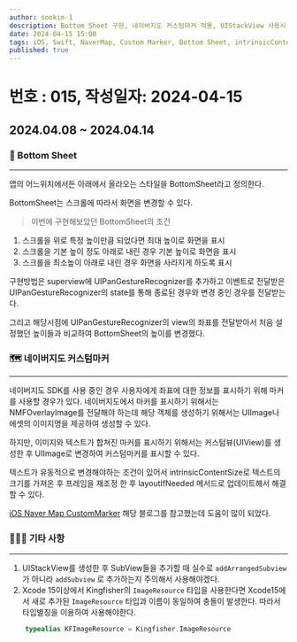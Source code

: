 ```yaml
---
author: sookim-1
description: Bottom Sheet 구현, 네이버지도 커스텀마커 적용, UIStackView 사용시 주의사항, Kingfisher Xcode15에서 사용시 주의사항
date: 2024-04-15 15:00
tags: iOS, Swift, NaverMap, Custom Marker, Bottom Sheet, intrinsicContentSize, ImageResource, Kingfisher, UIStackView
published: true
---
```

# 번호 : 015, 작성일자: 2024-04-15

## 2024.04.08 ~ 2024.04.14
### 📱 Bottom Sheet
---

앱의 어느위치에서든 아래에서 올라오는 스타일을 BottomSheet라고 정의한다.

BottomSheet는 스크롤에 따라서 화면을 변경할 수 있다.

> 이번에 구현해보았던 BottomSheet의 조건

1. 스크롤을 위로 특정 높이만큼 되었다면 최대 높이로 화면을 표시
2. 스크롤을 기본 높이 정도 아래로 내린 경우 기본 높이로 화면을 표시
3. 스크롤을 최소높이 아래로 내린 경우 화면을 사라지게 하도록 표시

구현방법은  superview에 UIPanGestureRecognizer를 추가하고 이벤트로 전달받은 UIPanGestureRecognizer의 state를 통해 종료된 경우와 변경 중인 경우를 전달받는다.

그리고 해당시점에 UIPanGestureRecognizer의  view의 좌표를 전달받아서 처음 설정했던 높이들과 비교하여 BottomSheet의 높이를 변경했다.

### 🗺️ 네이버지도 커스텀마커
---

네이버지도 SDK를 사용 중인 경우 사용자에게 좌표에 대한 정보를 표시하기 위해 마커를 사용할 경우가 있다. 네이버지도에서 마커를 표시하기 위해서는 NMFOverlayImage를 전달해야 하는데 해당 객체를 생성하기 위해서는 UIImage나 에셋의 이미지명을 제공하여 생성할 수 있다.

하지만, 이미지와 텍스트가 합쳐진 마커를 표시하기 위해서는 커스텀뷰(UIView)를 생성한 후 UIImage로 변경하여 커스텀마커를 표시할 수 있다.

텍스트가 유동적으로 변경해야하는 조건이 있어서 intrinsicContentSize로 텍스트의 크기를 가져온 후 프레임을 재조정 한 후 layoutIfNeeded 메서드로 업데이트해서 해결할 수 있다.

[iOS Naver Map CustomMarker](https://velog.io/@will_d/iOS-Naver-Map-CustomMarker) 해당 블로그를 참고했는데 도움이 많이 되었다.

### 🙋🏻‍♂️ 기타 사항
---

1. UIStackView를 생성한 후 SubView들을 추가할 때 실수로 `addArrangedSubview` 가 아니라 `addSubview` 로 추가하는지 주의해서 사용해야겠다.
2. Xcode 15이상에서 Kingfisher의 `ImageResource` 타입을 사용한다면 Xcode15에서 새로 추가된 `ImageResource` 타입과 이름이 동일하여 충돌이 발생한다. 따라서 타입별칭을 이용하여 사용해야한다.
    
```swift
    typealias KFImageResource = Kingfisher.ImageResource
```

